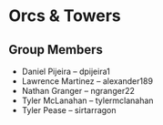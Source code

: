 # Orcs & Towers

## Group Members
* Daniel Pijeira – dpijeira1
* Lawrence Martinez – alexander189
* Nathan Granger – ngranger22
* Tyler McLanahan – tylermclanahan
* Tyler Pease – sirtarragon